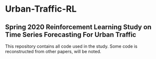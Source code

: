 # Urban-Traffic-RL
## Spring 2020 Reinforcement Learning Study on Time Series Forecasting For Urban Traffic
This repository contains all code used in the study. Some code is reconstructed from other papers, will be noted.
